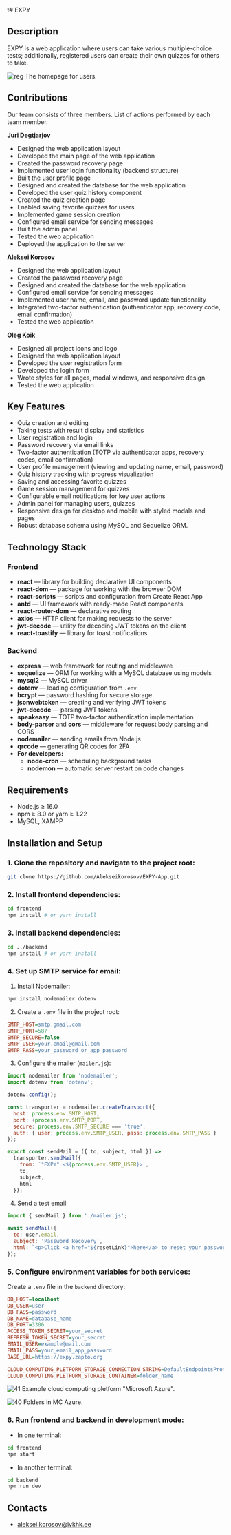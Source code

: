 t# EXPY

## Description
EXPY is a web application where users can take various multiple-choice tests; additionally, registered users can create their own quizzes for others to take.

![reg](https://github.com/user-attachments/assets/ec6aa290-145f-47fe-9411-94b146890986)
The homepage for users.
## Contributions
Our team consists of three members.
List of actions performed by each team member.

**Juri Degtjarjov**

* Designed the web application layout
* Developed the main page of the web application
* Created the password recovery page
* Implemented user login functionality (backend structure)
* Built the user profile page
* Designed and created the database for the web application
* Developed the user quiz history component
* Created the quiz creation page
* Enabled saving favorite quizzes for users
* Implemented game session creation
* Configured email service for sending messages
* Built the admin panel
* Tested the web application
* Deployed the application to the server

**Aleksei Korosov**

* Designed the web application layout
* Created the password recovery page
* Designed and created the database for the web application
* Configured email service for sending messages
* Implemented user name, email, and password update functionality
* Integrated two-factor authentication (authenticator app, recovery code, email confirmation)
* Tested the web application

**Oleg Koik**

* Designed all project icons and logo
* Designed the web application layout
* Developed the user registration form
* Developed the login form
* Wrote styles for all pages, modal windows, and responsive design
* Tested the web application

## Key Features

* Quiz creation and editing
* Taking tests with result display and statistics
* User registration and login
* Password recovery via email links
* Two-factor authentication (TOTP via authenticator apps, recovery codes, email confirmation)
* User profile management (viewing and updating name, email, password)
* Quiz history tracking with progress visualization
* Saving and accessing favorite quizzes
* Game session management for quizzes
* Configurable email notifications for key user actions
* Admin panel for managing users, quizzes
* Responsive design for desktop and mobile with styled modals and pages
* Robust database schema using MySQL and Sequelize ORM.

## Technology Stack

### Frontend

* **react** — library for building declarative UI components
* **react-dom** — package for working with the browser DOM
* **react-scripts** — scripts and configuration from Create React App
* **antd** — UI framework with ready-made React components
* **react-router-dom** — declarative routing
* **axios** — HTTP client for making requests to the server
* **jwt-decode** — utility for decoding JWT tokens on the client
* **react-toastify** — library for toast notifications

### Backend

* **express** — web framework for routing and middleware
* **sequelize** — ORM for working with a MySQL database using models
* **mysql2** — MySQL driver
* **dotenv** — loading configuration from `.env`
* **bcrypt** — password hashing for secure storage
* **jsonwebtoken** — creating and verifying JWT tokens
* **jwt-decode** — parsing JWT tokens
* **speakeasy** — TOTP two-factor authentication implementation
* **body-parser** and **cors** — middleware for request body parsing and CORS
* **nodemailer** — sending emails from Node.js
* **qrcode** — generating QR codes for 2FA
* **For developers:**
  * **node-cron** — scheduling background tasks
  * **nodemon** — automatic server restart on code changes

## Requirements

* Node.js ≥ 16.0
* npm ≥ 8.0 or yarn ≥ 1.22
* MySQL, XAMPP

## Installation and Setup

### 1. Clone the repository and navigate to the project root:

```bash
git clone https://github.com/Alekseikorosov/EXPY-App.git
```

### 2. Install frontend dependencies:

```bash
cd frontend
npm install # or yarn install
```

### 3. Install backend dependencies:

```bash
cd ../backend
npm install # or yarn install
```

### 4. Set up SMTP service for email:

1. Install Nodemailer:

```bash
npm install nodemailer dotenv
```

2. Create a `.env` file in the project root:

```ini
SMTP_HOST=smtp.gmail.com
SMTP_PORT=587
SMTP_SECURE=false
SMTP_USER=your.email@gmail.com
SMTP_PASS=your_password_or_app_password
```

3. Configure the mailer (`mailer.js`):

```js
import nodemailer from 'nodemailer';
import dotenv from 'dotenv';

dotenv.config();

const transporter = nodemailer.createTransport({
  host: process.env.SMTP_HOST,
  port: +process.env.SMTP_PORT,
  secure: process.env.SMTP_SECURE === 'true',
  auth: { user: process.env.SMTP_USER, pass: process.env.SMTP_PASS }
});

export const sendMail = ({ to, subject, html }) =>
  transporter.sendMail({
    from: `"EXPY" <${process.env.SMTP_USER}>`,
    to,
    subject,
    html
  });
```

4. Send a test email:

```js
import { sendMail } from './mailer.js';

await sendMail({
  to: user.email,
  subject: 'Password Recovery',
  html: `<p>Click <a href="${resetLink}">here</a> to reset your password</p>`
});
```

### 5. Configure environment variables for both services:

Create a `.env` file in the `backend` directory:

```ini
DB_HOST=localhost
DB_USER=user
DB_PASS=password
DB_NAME=database_name
DB_PORT=3306
ACCESS_TOKEN_SECRET=your_secret
REFRESH_TOKEN_SECRET=your_secret
EMAIL_USER=example@mail.com
EMAIL_PASS=your_email_app_password
BASE_URL=https://expy.zapto.org

CLOUD_COMPUTING_PLETFORM_STORAGE_CONNECTION_STRING=DefaultEndpointsProtocol=https;AccountName=your_account_name;AccountKey=your_AccountKey;EndpointSuffix=core.windows.net
CLOUD_COMPUTING_PLETFORM_STORAGE_CONTAINER=folder_name

```
![41](https://github.com/user-attachments/assets/da038702-df53-4b4a-87a8-98ae17d800b5)
Example cloud computing pletform "Microsoft Azure".

![40](https://github.com/user-attachments/assets/c3b65bcb-9670-4008-a323-ab237b698d13)
Folders in MC Azure.

### 6. Run frontend and backend in development mode:

* In one terminal:

```bash
cd frontend
npm start
```

* In another terminal:

```bash
cd backend
npm run dev
```
## Contacts
* aleksei.korosov@ivkhk.ee
